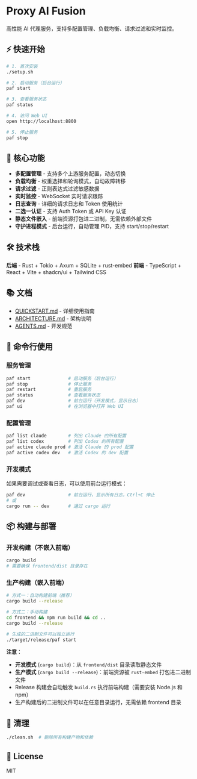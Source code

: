 # Proxy AI Fusion

高性能 AI 代理服务，支持多配置管理、负载均衡、请求过滤和实时监控。

## ⚡ 快速开始

```bash
# 1. 首次安装
./setup.sh

# 2. 启动服务（后台运行）
paf start

# 3. 查看服务状态
paf status

# 4. 访问 Web UI
open http://localhost:8800

# 5. 停止服务
paf stop
```

## 🎯 核心功能

- **多配置管理** - 支持多个上游服务配置，动态切换
- **负载均衡** - 权重选择和轮询模式，自动故障转移
- **请求过滤** - 正则表达式过滤敏感数据
- **实时监控** - WebSocket 实时请求跟踪
- **日志查询** - 详细的请求日志和 Token 使用统计
- **二选一认证** - 支持 Auth Token 或 API Key 认证
- **静态文件嵌入** - 前端资源打包进二进制，无需依赖外部文件
- **守护进程模式** - 后台运行，自动管理 PID，支持 start/stop/restart

## 🛠️ 技术栈

**后端** - Rust + Tokio + Axum + SQLite + rust-embed
**前端** - TypeScript + React + Vite + shadcn/ui + Tailwind CSS

## 📚 文档

- [QUICKSTART.md](./QUICKSTART.md) - 详细使用指南
- [ARCHITECTURE.md](./ARCHITECTURE.md) - 架构说明
- [AGENTS.md](./AGENTS.md) - 开发规范

## 🔧 命令行使用

### 服务管理
```bash
paf start              # 启动服务（后台运行）
paf stop               # 停止服务
paf restart            # 重启服务
paf status             # 查看服务状态
paf dev                # 前台运行（开发模式，显示日志）
paf ui                 # 在浏览器中打开 Web UI
```

### 配置管理
```bash
paf list claude        # 列出 Claude 的所有配置
paf list codex         # 列出 Codex 的所有配置
paf active claude prod # 激活 Claude 的 prod 配置
paf active codex dev   # 激活 Codex 的 dev 配置
```

### 开发模式

如果需要调试或查看日志，可以使用前台运行模式：
```bash
paf dev                # 前台运行，显示所有日志，Ctrl+C 停止
# 或
cargo run -- dev       # 通过 cargo 运行
```

## 📦 构建与部署

### 开发构建（不嵌入前端）
```bash
cargo build
# 需要确保 frontend/dist 目录存在
```

### 生产构建（嵌入前端）
```bash
# 方式一：自动构建前端（推荐）
cargo build --release

# 方式二：手动构建
cd frontend && npm run build && cd ..
cargo build --release

# 生成的二进制文件可以独立运行
./target/release/paf start
```

**注意**：
- **开发模式** (`cargo build`)：从 `frontend/dist` 目录读取静态文件
- **生产模式** (`cargo build --release`)：前端资源被 `rust-embed` 打包进二进制文件
- Release 构建会自动触发 `build.rs` 执行前端构建（需要安装 Node.js 和 npm）
- 生产构建后的二进制文件可以在任意目录运行，无需依赖 frontend 目录

## 🧹 清理

```bash
./clean.sh  # 删除所有构建产物和依赖
```

## 📝 License

MIT
